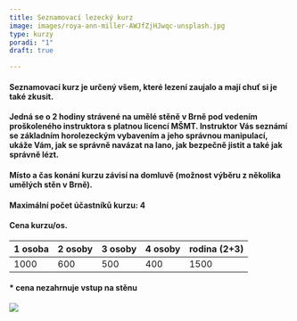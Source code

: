 ```yaml
---
title: Seznamovací lezecký kurz
image: images/roya-ann-miller-AWJfZjHJwqc-unsplash.jpg
type: kurzy
poradi: "1"
draft: true

---
```

#### **Seznamovací kurz je určený všem, které lezení zaujalo a mají chuť si je také zkusit.**

#### 

#### **Jedná se o 2 hodiny strávené na umělé stěně v Brně pod vedením proškoleného instruktora s platnou licencí MŠMT. Instruktor Vás seznámí se základním horolezeckým vybavením a jeho správnou manipulací, ukáže Vám, jak se správně navázat na lano, jak bezpečně jistit a také jak správně lézt.**

#### **Místo a čas konání kurzu závisí na domluvě (možnost výběru z několika umělých stěn v Brně).**

#### **Maximální počet účastníků kurzu: 4**

#### **Cena kurzu/os.**

| 1 osoba | 2 osoby | 3 osoby | 4 osoby | rodina (2+3) |
| --- | --- | --- | --- | --- |
| 1000 | 600 | 500 | 400 | 1500 |

#### * cena nezahrnuje vstup na stěnu

![](/images/jonathan-j-castellon-32AwP3Wisa8-unsplash-1.jpg)